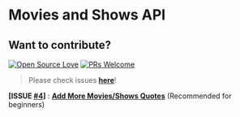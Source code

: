# Movies and Shows API

## Want to contribute?

[![Open Source Love](https://badges.frapsoft.com/os/v2/open-source.svg?v=103)](https://github.com/nayyyhaa) [![PRs Welcome](https://img.shields.io/badge/PRs-welcome-brightgreen.svg?style=flat&logo=github)](https://github.com/nayyyhaa/movies-and-shows-api/pulls)

> Please check issues **[here](https://github.com/nayyyhaa/movies-and-shows-api/issues)**!

**[ISSUE [#4](https://github.com/nayyyhaa/movies-and-shows-api/issues/1)]** : **[Add More Movies/Shows Quotes](https://github.com/nayyyhaa/movies-and-shows-api/issues/1)** (Recommended for beginners)
